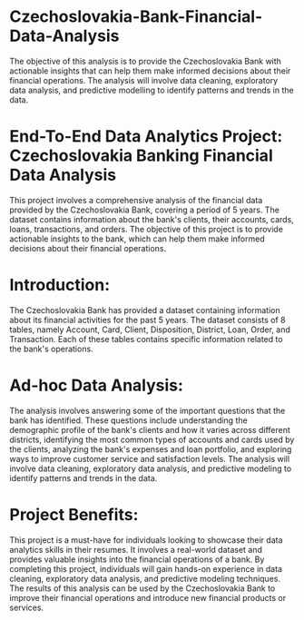 # Czechoslovakia-Bank-Financial-Data-Analysis
The objective of this analysis is to provide the Czechoslovakia Bank with actionable insights that can help them make informed decisions about their financial operations. The analysis will involve data cleaning, exploratory data analysis, and predictive modelling to identify patterns and trends in the data.

# End-To-End Data Analytics Project: Czechoslovakia Banking Financial Data Analysis

This project involves a comprehensive analysis of the financial data provided by the Czechoslovakia Bank, covering a period of 5 years. The dataset contains information about the bank's clients, their accounts, cards, loans, transactions, and orders. The objective of this project is to provide actionable insights to the bank, which can help them make informed decisions about their financial operations.

# Introduction:

The Czechoslovakia Bank has provided a dataset containing information about its financial activities for the past 5 years. The dataset consists of 8 tables, namely Account, Card, Client, Disposition, District, Loan, Order, and Transaction. Each of these tables contains specific information related to the bank's operations.

# Ad-hoc Data Analysis:

The analysis involves answering some of the important questions that the bank has identified. These questions include understanding the demographic profile of the bank's clients and how it varies across different districts, identifying the most common types of accounts and cards used by the clients, analyzing the bank's expenses and loan portfolio, and exploring ways to improve customer service and satisfaction levels. The analysis will involve data cleaning, exploratory data analysis, and predictive modeling to identify patterns and trends in the data.

# Project Benefits:

This project is a must-have for individuals looking to showcase their data analytics skills in their resumes. It involves a real-world dataset and provides valuable insights into the financial operations of a bank. By completing this project, individuals will gain hands-on experience in data cleaning, exploratory data analysis, and predictive modeling techniques. The results of this analysis can be used by the Czechoslovakia Bank to improve their financial operations and introduce new financial products or services.
